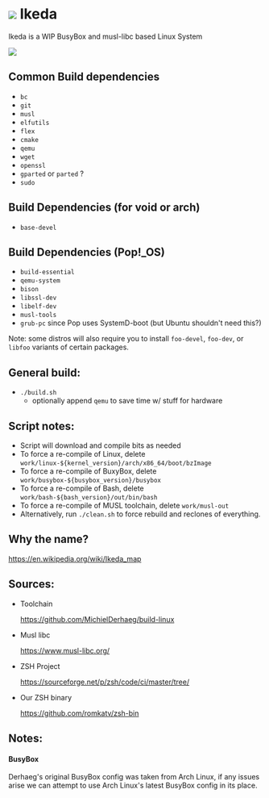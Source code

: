 # ![](ikeda-icon.png) Ikeda
Ikeda is a WIP BusyBox and musl-libc based Linux System

![](ikeda.png)

## Common Build dependencies
- `bc`
- `git`
- `musl`
- `elfutils`
- `flex`
- `cmake`
- `qemu`
- `wget`
- `openssl`
- `gparted` or `parted` ?
- `sudo`

## Build Dependencies (for void or arch)
- `base-devel`

## Build Dependencies (Pop!_OS)
- `build-essential`
- `qemu-system`
- `bison`
- `libssl-dev`
- `libelf-dev`
- `musl-tools`
- `grub-pc` since Pop uses SystemD-boot (but Ubuntu shouldn't need this?)

Note: some distros will also require you to install `foo-devel`, `foo-dev`, or `libfoo` variants of certain packages. 

## General build:
- `./build.sh`
  - optionally append `qemu` to save time w/ stuff for hardware

## Script notes:
- Script will download and compile bits as needed
 - To force a re-compile of Linux, delete `work/linux-${kernel_version}/arch/x86_64/boot/bzImage`
 - To force a re-compile of BuxyBox, delete `work/busybox-${busybox_version}/busybox`
 - To force a re-compile of Bash, delete `work/bash-${bash_version}/out/bin/bash`
 - To force a re-compile of MUSL toolchain, delete `work/musl-out`
 - Alternatively, run `./clean.sh` to force rebuild and reclones of everything.

## Why the name?
https://en.wikipedia.org/wiki/Ikeda_map

## Sources:
- Toolchain
  
  https://github.com/MichielDerhaeg/build-linux
- Musl libc
  
  https://www.musl-libc.org/
- ZSH Project

  https://sourceforge.net/p/zsh/code/ci/master/tree/
- Our ZSH binary

  https://github.com/romkatv/zsh-bin

## Notes:

#### BusyBox

Derhaeg's original BusyBox config was taken from Arch Linux, if any issues arise we can attempt to use Arch Linux's latest BusyBox config in its place.
